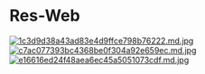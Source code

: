 # Res-Web
[![1c3d9d38a43ad83e4d9ffce798b76222.md.jpg](https://www.img.in.th/images/1c3d9d38a43ad83e4d9ffce798b76222.md.jpg)](https://www.img.in.th/image/pNlvds)
[![c7ac077393bc4368be0f304a92e659ec.md.jpg](https://www.img.in.th/images/c7ac077393bc4368be0f304a92e659ec.md.jpg)](https://www.img.in.th/image/pNlmEL)
[![e16616ed24f48aea6ec45a5051073cdf.md.jpg](https://www.img.in.th/images/e16616ed24f48aea6ec45a5051073cdf.md.jpg)](https://www.img.in.th/image/pNlb63)
